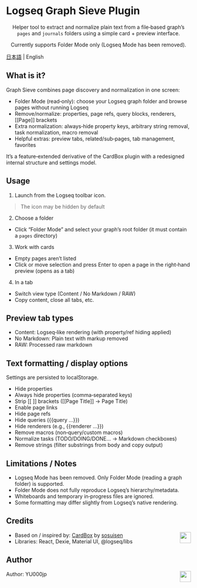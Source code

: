 # Logseq Graph Sieve Plugin
<div align="center">

Helper tool to extract and normalize plain text from a file‑based graph’s `pages` and `journals` folders using a simple card + preview interface.

Currently supports Folder Mode only (Logseq Mode has been removed).

</div>

[日本語](./README.ja.md) | English

## What is it?
Graph Sieve combines page discovery and normalization in one screen:

- Folder Mode (read‑only): choose your Logseq graph folder and browse pages without running Logseq
- Remove/normalize: properties, page refs, query blocks, renderers, [[Page]] brackets
- Extra normalization: always‑hide property keys, arbitrary string removal, task normalization, macro removal
- Helpful extras: preview tabs, related/sub‑pages, tab management, favorites

It’s a feature‑extended derivative of the CardBox plugin with a redesigned internal structure and settings model.

## Usage
1. Launch from the Logseq toolbar icon.
  > The icon may be hidden by default
2. Choose a folder
  - Click “Folder Mode” and select your graph’s root folder (it must contain a `pages` directory)
3. Work with cards
  - Empty pages aren’t listed
  - Click or move selection and press Enter to open a page in the right‑hand preview (opens as a tab)
4. In a tab
  - Switch view type (Content / No Markdown / RAW)
  - Copy content, close all tabs, etc.

## Preview tab types
- Content: Logseq‑like rendering (with property/ref hiding applied)
- No Markdown: Plain text with markup removed
- RAW: Processed raw markdown

## Text formatting / display options
Settings are persisted to localStorage.

- Hide properties
- Always hide properties (comma‑separated keys)
- Strip [[ ]] brackets ([[Page Title]] → Page Title)
- Enable page links
- Hide page refs
- Hide queries ({{query ...}})
- Hide renderers (e.g., {{renderer ...}})
- Remove macros (non‑query/custom macros)
- Normalize tasks (TODO/DOING/DONE… → Markdown checkboxes)
- Remove strings (filter substrings from body and copy output)

## Limitations / Notes
- Logseq Mode has been removed. Only Folder Mode (reading a graph folder) is supported.
- Folder Mode does not fully reproduce Logseq’s hierarchy/metadata.
- Whiteboards and temporary in‑progress files are ignored.
- Some formatting may differ slightly from Logseq’s native rendering.

## Credits
- Based on / inspired by: [CardBox](https://github.com/sosuisen/logseq-cardbox) by [sosuisen](https://github.com/sosuisen)  [<img align="right" src="https://cdn.buymeacoffee.com/buttons/v2/default-yellow.png" height="30"/>](https://www.buymeacoffee.com/hidekaz)
- Libraries: React, Dexie, Material UI, @logseq/libs

## Author
Author: YU000jp [<img align="right" src="https://cdn.buymeacoffee.com/buttons/v2/default-yellow.png" height="30"/>](https://buymeacoffee.com/yu000japan)

